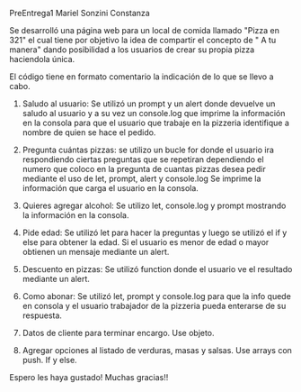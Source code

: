 PreEntrega1 Mariel Sonzini Constanza

Se desarrolló una página web para un local de comida llamado "Pizza en 321" el cual tiene por objetivo la idea de compartir el concepto de " A tu manera" dando posibilidad a los usuarios de crear su propia pizza haciendola única. 


El código tiene en formato comentario la indicación de lo que se llevo a cabo.

1) Saludo al usuario: Se utilizó un prompt y un alert donde devuelve un saludo al usuario y a su vez un console.log que imprime la información en la consola para que el usuario que trabaje en la pizzeria identifique a nombre de quien se hace el pedido.

2) Pregunta cuántas pizzas: se utilizo un bucle for donde el usuario ira respondiendo ciertas preguntas que se repetiran dependiendo el numero que coloco en la pregunta de cuantas pizzas desea pedir mediante el uso de let, prompt, alert y console.log
Se imprime la información que carga el usuario en la consola.

3) Quieres agregar alcohol: Se utilizo let, console.log y prompt mostrando la información en la consola.

4) Pide edad: Se utilizó let para hacer la preguntas y luego se utilizó el if y else para obtener la edad. Si el usuario es menor de edad o mayor obtienen un mensaje mediante un alert.

5) Descuento en pizzas: Se utilizó function donde el usuario ve el resultado mediante un alert.

6) Como abonar: Se utilizó let, prompt y console.log para que la info quede en consola y el usuario trabajador de la pizzeria pueda enterarse de su respuesta.

7) Datos de cliente para terminar encargo. Use objeto.

8) Agregar opciones al listado de verduras, masas y salsas. Use arrays con push. If y else.

Espero les haya gustado! Muchas gracias!!